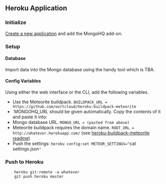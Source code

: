 ## Heroku Application

### Initialize

[Create a new application](https://devcenter.heroku.com/articles/quickstart) and add the MongoHQ add-on.

### Setup

#### Database

Import data into the Mongo database using the handy tool which is TBA.

#### Config Variables

Using either the web interface or the CLI, add the following variables.

* Use the Meteorite buildpack. `BUILDPACK_URL = https://github.com/oortcloud/heroku-buildpack-meteorite`
* `MONGOHQ_URL should be given automatically. Copy the contents of it and paste it into:
* Mongo database URL. `MONGO_URL = (pasted from above)`
* Meteorite buildpack requires the domain name. `ROOT_URL = http://whatever.herokuapp.com/` (see [heroku-buildpack-meteorite readme](https://github.com/oortcloud/heroku-buildpack-meteorite#notes))
* Push the settings: `heroku config:set METEOR_SETTINGS="`cat settings.json`"`

### Push to Heroku

        heroku git:remote -a whatever
        git push heroku master
